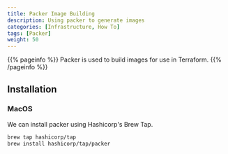 ```yaml
---
title: Packer Image Building
description: Using packer to generate images
categories: [Infrastructure, How To]
tags: [Packer]
weight: 50
---
```


{{% pageinfo %}}
Packer is used to build images for use in Terraform.
{{% /pageinfo %}}

## Installation

### MacOS

We can install packer using Hashicorp's Brew Tap.

```bash
brew tap hashicorp/tap
brew install hashicorp/tap/packer
```
